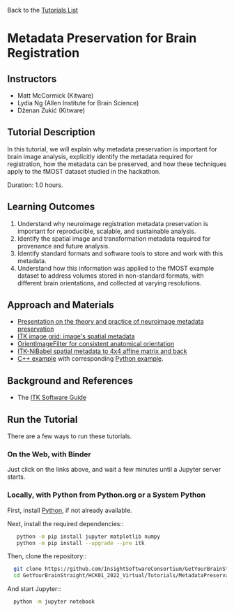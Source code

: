 Back to the [Tutorials List](../../README.md#tutorials-list)

# Metadata Preservation for Brain Registration

## Instructors

- Matt McCormick (Kitware)
- Lydia Ng (Allen Institute for Brain Science)
- Dženan Zukić (Kitware)

## Tutorial Description

In this tutorial, we will explain why metadata preservation is important for brain image analysis,
explicitly identify the metadata required for registration, how the metadata can be preserved, and
how these techniques apply to the fMOST dataset studied in the hackathon.

Duration: 1.0 hours.

## Learning Outcomes

1. Understand why neuroimage registration metadata preservation is important for reproducible, scalable, and sustainable analysis. 
2. Identify the spatial image and transformation metadata required for provenance and future analysis.
3. Identify standard formats and software tools to store and work with this metadata.
4. Understand how this information was applied to the fMOST example dataset to address volumes stored in non-standard formats, with different brain orientations, and collected at varying resolutions.

## Approach and Materials

- [Presentation on the theory and practice of neuroimage metadata preservation](https://docs.google.com/presentation/d/e/2PACX-1vQy692yDVT7QljqfV4lfLjbUcIQZ1ePUSczk2YCCb-I1Fj0yIYypHV2ZT0Q58G_7RofZUOSDY6pOiqZ/pub?start=false&loop=false&delayms=3000)
- [ITK image grid: image's spatial metadata](https://mybinder.org/v2/gh/InsightSoftwareConsortium/GetYourBrainStraight/main?filepath=HCK01_2022_Virtual/Tutorials/MetadataPreservation/ITK_image_grid.ipynb)
- [OrientImageFilter for consistent anatomical orientation](https://mybinder.org/v2/gh/InsightSoftwareConsortium/GetYourBrainStraight/main?filepath=HCK01_2022_Virtual/Tutorials/MetadataPreservation/Orient_filter.ipynb)
- [ITK-NiBabel spatial metadata to 4x4 affine matrix and back](https://mybinder.org/v2/gh/InsightSoftwareConsortium/GetYourBrainStraight/main?filepath=HCK01_2022_Virtual/Tutorials/MetadataPreservation/LPS-RAS-4x4.ipynb)
- [C++ example](./AccessSpatialMetadata/Code.cxx) with corresponding [Python example](./AccessSpatialMetadata/Code.py).

## Background and References

- The [ITK Software Guide](https://itk.org/ItkSoftwareGuide.pdf)

## Run the Tutorial

There are a few ways to run these tutorials.

### On the Web, with Binder

Just click on the links above, and wait a few minutes until a Jupyter server starts.

### Locally, with Python from Python.org or a System Python

First, install [Python](https://www.python.org/downloads/release/python-3912/),
if not already available.

Next, install the required dependencies::
```bash
   python -m pip install jupyter matplotlib numpy
   python -m pip install --upgrade --pre itk
```
Then, clone the repository::
```bash
  git clone https://github.com/InsightSoftwareConsortium/GetYourBrainStraight.git
  cd GetYourBrainStraight/HCK01_2022_Virtual/Tutorials/MetadataPreservation
```
And start Jupyter::
```bash
  python -m jupyter notebook
```
